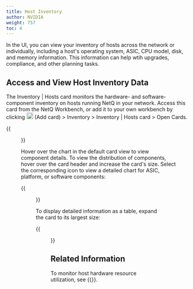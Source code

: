 ```yaml
---
title: Host Inventory
author: NVIDIA
weight: 757
toc: 4
---
```


In the UI, you can view your inventory of hosts across the network or individually, including a host's operating system, ASIC, CPU model, disk, and memory information. This information can help wtih upgrades, compliance, and other planning tasks.

## Access and View Host Inventory Data

The Inventory | Hosts card monitors the hardware- and software-component inventory on hosts running NetQ in your network. Access this card from the NetQ Workbench, or add it to your own workbench by clicking <img src="https://icons.cumulusnetworks.com/44-Entertainment-Events-Hobbies/02-Card-Games/card-game-diamond.svg" height="18" width="18"/> (Add card) > Inventory > Inventory | Hosts card > Open Cards.

{{<figure src="/images/netq/inventory-hosts-l2-42.png" alt="host inventory card with chart" width="200">}}

Hover over the chart in the default card view to view component details. To view the distribution of components, hover over the card header and increase the card's size. Select the corresponding icon to view a detailed chart for ASIC, platform, or software components:

{{<figure src="/images/netq/inventory-hosts-l3-42.png" alt="medium host inventory card displaying component distribution" width="600">}}

To display detailed information as a table, expand the card to its largest size:

{{<figure src="/images/netq/inventory-hosts-l4-42.png" alt="fully expanded host inventory card displaying a table with data" width="1000">}}

## Related Information

To monitor host hardware resource utilization, see {{<link title="Monitor Linux Hosts">}}.

